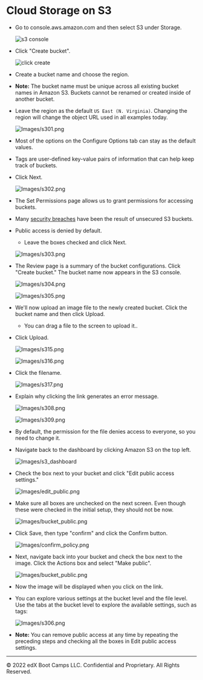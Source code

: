 # Cloud Storage on S3

 * Go to console.aws.amazon.com and then select S3 under Storage.

    ![s3 console](Images/s3_console.png)

  * Click "Create bucket".

    ![click create](Images/create_bucket.png)

  * Create a bucket name and choose the region.

  * **Note:** The bucket name must be unique across all existing bucket names in Amazon S3. Buckets cannot be renamed or created inside of another bucket.

  * Leave the region as the default `US East (N. Virginia)`. Changing the region will change the object URL used in all examples today.

    ![Images/s301.png](Images/s301.png)

  * Most of the options on the Configure Options tab can stay as the default values.

  * Tags are user-defined key-value pairs of information that can help keep track of buckets.

  * Click Next.

    ![Images/s302.png](Images/s302.png)

  * The Set Permissions page allows us to grant permissions for accessing buckets.

  * Many [security breaches](https://businessinsights.bitdefender.com/worst-amazon-breaches) have been the result of unsecured S3 buckets.

  * Public access is denied by default.

    * Leave the boxes checked and click Next.

    ![Images/s303.png](Images/s303.png)

  * The Review page is a summary of the bucket configurations. Click "Create bucket." The bucket name now appears in the S3 console.

    ![Images/s304.png](Images/s304.png)

    ![Images/s305.png](Images/s305.png)

* We'll now upload an image file to the newly created bucket. Click the bucket name and then click Upload.

  * You can drag a file to the screen to upload it..

 * Click Upload.

    ![Images/s315.png](Images/s315.png)

    ![Images/s316.png](Images/s316.png)

  * Click the filename.

    ![Images/s317.png](Images/s317.png)

  * Explain why clicking the link generates an error message.

    ![Images/s308.png](Images/s308.png)

    ![Images/s309.png](Images/s309.png)

  * By default, the permission for the file denies access to everyone, so you need to change it.

  * Navigate back to the dashboard by clicking Amazon S3 on the top left.

    ![Images/s3_dashboard](Images/s3_dashboard.png)

  * Check the box next to your bucket and click "Edit public access settings."

    ![Images/edit_public.png](Images/edit_public.png)

  * Make sure all boxes are unchecked on the next screen. Even though these were checked in the initial setup, they should not be now.

    ![Images/bucket_public.png](Images/bucket_policy.png)

  * Click Save, then type "confirm" and click the Confirm button.

    ![Images/confirm_policy.png](Images/confirm_policy.png)

  * Next, navigate back into your bucket and check the box next to the image. Click the Actions box and select "Make public".

    ![Images/bucket_public.png](Images/bucket_public.png)

  * Now the image will be displayed when you click on the link.

* You can explore various settings at the bucket level and the file level. Use the tabs at the bucket level to explore the available settings, such as tags:

  ![Images/s306.png](Images/s306.png)

* **Note:** You can remove public access at any time by repeating the preceding steps and checking all the boxes in Edit public access settings.

---

© 2022 edX Boot Camps LLC. Confidential and Proprietary. All Rights Reserved.

